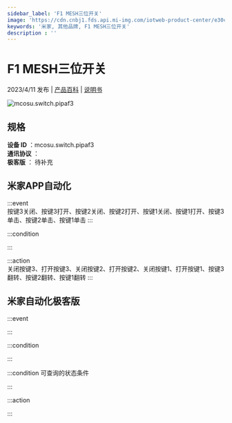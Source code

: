 ```yaml
---
sidebar_label: 'F1 MESH三位开关'
image: 'https://cdn.cnbj1.fds.api.mi-img.com/iotweb-product-center/e30c151bbc2f7e263527846a79e05751_1665040429719.png?GalaxyAccessKeyId=AKVGLQWBOVIRQ3XLEW&Expires=9223372036854775807&Signature=GldPEqx31EOVvcsUXWM/ZB5+BPk='
keywords: '米家, 其他品牌, F1 MESH三位开关'
description : ''
---
```

# F1 MESH三位开关

2023/4/11 发布 | [产品百科](https://home.mi.com/webapp/content/baike/product/index.html?model=mcosu.switch.pipaf3/) | [说明书](https://home.mi.com/views/introduction.html?model=mcosu.switch.pipaf3&region=cn)

![mcosu.switch.pipaf3](https://cdn.cnbj1.fds.api.mi-img.com/iotweb-product-center/e30c151bbc2f7e263527846a79e05751_1665040429719.png?GalaxyAccessKeyId=AKVGLQWBOVIRQ3XLEW&Expires=9223372036854775807&Signature=GldPEqx31EOVvcsUXWM/ZB5+BPk=)

## 规格  
> 
**设备 ID** ：mcosu.switch.pipaf3  
**通讯协议** ：  
**极客版**  ： 待补充 


## 米家APP自动化  

:::event  
按键3关闭、按键3打开、按键2关闭、按键2打开、按键1关闭、按键1打开、按键3单击、按键2单击、按键1单击
:::

:::condition  

:::

:::action   
关闭按键3、打开按键3、关闭按键2、打开按键2、关闭按键1、打开按键1、按键3翻转、按键2翻转、按键1翻转
:::

## 米家自动化极客版  

:::event  

:::

:::condition  

:::

:::condition 可查询的状态条件  

:::

:::action  

:::

        
